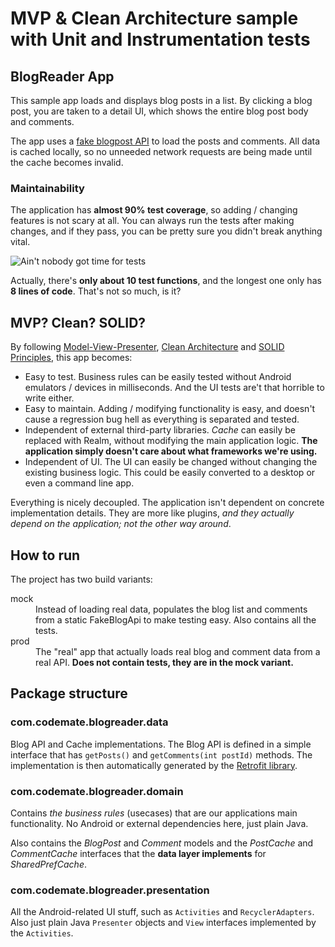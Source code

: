 # MVP & Clean Architecture sample with Unit and Instrumentation tests

## BlogReader App

This sample app loads and displays blog posts in a list. By clicking a blog post, you are taken to a detail UI, which shows the entire blog post body and comments.

The app uses a [fake blogpost API](https://jsonplaceholder.typicode.com) to load the posts and comments. All data is cached locally, so no unneeded network requests are being made until the cache becomes invalid.

### Maintainability

The application has **almost 90% test coverage**, so adding / changing features is not scary at all. You can always run the tests after making changes, and if they pass, you can be pretty sure you didn't break anything vital.

![Ain't nobody got time for tests](https://i.imgflip.com/18ng7d.jpg)

Actually, there's **only about 10 test functions**, and the longest one only has **8 lines of code**. That's not so much, is it?

## MVP? Clean? SOLID?

By following [Model-View-Presenter](https://en.wikipedia.org/wiki/Model–view–presenter), [Clean Architecture](https://8thlight.com/blog/uncle-bob/2012/08/13/the-clean-architecture.html) and [SOLID Principles](https://scotch.io/bar-talk/s-o-l-i-d-the-first-five-principles-of-object-oriented-design), this app becomes:
* Easy to test. Business rules can be easily tested without Android emulators / devices in milliseconds. And the UI tests are't that horrible to write either.
* Easy to maintain. Adding / modifying functionality is easy, and doesn't cause a regression bug hell as everything is separated and tested.
* Independent of external third-party libraries. *Cache* can easily be replaced with Realm, without modifying the main application logic. **The application simply doesn't care about what frameworks we're using.**
* Independent of UI. The UI can easily be changed without changing the existing business logic. This could be easily converted to a desktop or even a command line app.

Everything is nicely decoupled. The application isn't dependent on concrete implementation details. They are more like plugins, *and they actually depend on the application; not the other way around*.

## How to run

The project has two build variants:

<dl>
  <dt>mock</dt>
  <dd>Instead of loading real data, populates the blog list and comments from a static FakeBlogApi to make testing easy. Also contains all the tests.</dd>

  <dt>prod</dt>
  <dd>The "real" app that actually loads real blog and comment data from a real API. <strong>Does not contain tests, they are in the mock variant.</strong></dd>
</dl>

## Package structure

### com.codemate.blogreader.data

Blog API and Cache implementations. The Blog API is defined in a simple interface that has ```getPosts()``` and ```getComments(int postId)``` methods. The implementation is then automatically generated by the [Retrofit library](http://square.github.io/retrofit/).

### com.codemate.blogreader.domain

Contains *the business rules* (usecases) that are our applications main functionality. No Android or external dependencies here, just plain Java.

Also contains the *BlogPost* and *Comment* models and the *PostCache* and *CommentCache* interfaces that the **data layer implements** for *SharedPrefCache*.

### com.codemate.blogreader.presentation

All the Android-related UI stuff, such as `Activities` and `RecyclerAdapters`. Also just plain Java `Presenter` objects and `View` interfaces implemented by the `Activities`.